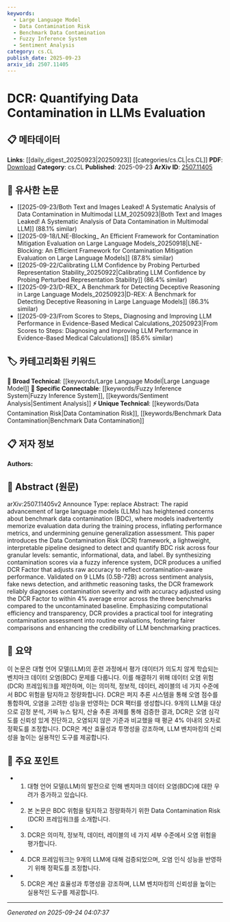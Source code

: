 ```yaml
---
keywords:
  - Large Language Model
  - Data Contamination Risk
  - Benchmark Data Contamination
  - Fuzzy Inference System
  - Sentiment Analysis
category: cs.CL
publish_date: 2025-09-23
arxiv_id: 2507.11405
---
```


<!-- KEYWORD_LINKING_METADATA:
{
  "processed_timestamp": "2025-09-24T04:07:37.429513",
  "vocabulary_version": "1.0",
  "selected_keywords": [
    "Large Language Model",
    "Data Contamination Risk",
    "Benchmark Data Contamination",
    "Fuzzy Inference System",
    "Sentiment Analysis"
  ],
  "rejected_keywords": [],
  "similarity_scores": {
    "Large Language Model": 0.85,
    "Data Contamination Risk": 0.8,
    "Benchmark Data Contamination": 0.78,
    "Fuzzy Inference System": 0.77,
    "Sentiment Analysis": 0.72
  },
  "extraction_method": "AI_prompt_based",
  "budget_applied": true,
  "candidates_json": {
    "candidates": [
      {
        "surface": "Large Language Models",
        "canonical": "Large Language Model",
        "aliases": [
          "LLMs"
        ],
        "category": "broad_technical",
        "rationale": "This is a foundational concept in the paper, linking it to broader discussions in AI and NLP.",
        "novelty_score": 0.3,
        "connectivity_score": 0.9,
        "specificity_score": 0.6,
        "link_intent_score": 0.85
      },
      {
        "surface": "Data Contamination Risk",
        "canonical": "Data Contamination Risk",
        "aliases": [
          "DCR"
        ],
        "category": "unique_technical",
        "rationale": "A unique framework introduced in the paper, crucial for understanding the study's contribution.",
        "novelty_score": 0.75,
        "connectivity_score": 0.65,
        "specificity_score": 0.85,
        "link_intent_score": 0.8
      },
      {
        "surface": "Benchmark Data Contamination",
        "canonical": "Benchmark Data Contamination",
        "aliases": [
          "BDC"
        ],
        "category": "unique_technical",
        "rationale": "Central to the paper's focus, it highlights a specific issue in LLM evaluation.",
        "novelty_score": 0.7,
        "connectivity_score": 0.6,
        "specificity_score": 0.8,
        "link_intent_score": 0.78
      },
      {
        "surface": "Fuzzy Inference System",
        "canonical": "Fuzzy Inference System",
        "aliases": [],
        "category": "specific_connectable",
        "rationale": "An important method used in the paper, linking to broader discussions on inference techniques.",
        "novelty_score": 0.55,
        "connectivity_score": 0.75,
        "specificity_score": 0.7,
        "link_intent_score": 0.77
      },
      {
        "surface": "Sentiment Analysis",
        "canonical": "Sentiment Analysis",
        "aliases": [],
        "category": "specific_connectable",
        "rationale": "One of the tasks used to validate the framework, connecting to a common NLP application.",
        "novelty_score": 0.4,
        "connectivity_score": 0.8,
        "specificity_score": 0.65,
        "link_intent_score": 0.72
      }
    ],
    "ban_list_suggestions": [
      "evaluation data",
      "performance metrics"
    ]
  },
  "decisions": [
    {
      "candidate_surface": "Large Language Models",
      "resolved_canonical": "Large Language Model",
      "decision": "linked",
      "scores": {
        "novelty": 0.3,
        "connectivity": 0.9,
        "specificity": 0.6,
        "link_intent": 0.85
      }
    },
    {
      "candidate_surface": "Data Contamination Risk",
      "resolved_canonical": "Data Contamination Risk",
      "decision": "linked",
      "scores": {
        "novelty": 0.75,
        "connectivity": 0.65,
        "specificity": 0.85,
        "link_intent": 0.8
      }
    },
    {
      "candidate_surface": "Benchmark Data Contamination",
      "resolved_canonical": "Benchmark Data Contamination",
      "decision": "linked",
      "scores": {
        "novelty": 0.7,
        "connectivity": 0.6,
        "specificity": 0.8,
        "link_intent": 0.78
      }
    },
    {
      "candidate_surface": "Fuzzy Inference System",
      "resolved_canonical": "Fuzzy Inference System",
      "decision": "linked",
      "scores": {
        "novelty": 0.55,
        "connectivity": 0.75,
        "specificity": 0.7,
        "link_intent": 0.77
      }
    },
    {
      "candidate_surface": "Sentiment Analysis",
      "resolved_canonical": "Sentiment Analysis",
      "decision": "linked",
      "scores": {
        "novelty": 0.4,
        "connectivity": 0.8,
        "specificity": 0.65,
        "link_intent": 0.72
      }
    }
  ]
}
-->

# DCR: Quantifying Data Contamination in LLMs Evaluation

## 📋 메타데이터

**Links**: [[daily_digest_20250923|20250923]] [[categories/cs.CL|cs.CL]]
**PDF**: [Download](https://arxiv.org/pdf/2507.11405.pdf)
**Category**: cs.CL
**Published**: 2025-09-23
**ArXiv ID**: [2507.11405](https://arxiv.org/abs/2507.11405)

## 🔗 유사한 논문
- [[2025-09-23/Both Text and Images Leaked! A Systematic Analysis of Data Contamination in Multimodal LLM_20250923|Both Text and Images Leaked! A Systematic Analysis of Data Contamination in Multimodal LLM]] (88.1% similar)
- [[2025-09-18/LNE-Blocking_ An Efficient Framework for Contamination Mitigation Evaluation on Large Language Models_20250918|LNE-Blocking: An Efficient Framework for Contamination Mitigation Evaluation on Large Language Models]] (87.8% similar)
- [[2025-09-22/Calibrating LLM Confidence by Probing Perturbed Representation Stability_20250922|Calibrating LLM Confidence by Probing Perturbed Representation Stability]] (86.4% similar)
- [[2025-09-23/D-REX_ A Benchmark for Detecting Deceptive Reasoning in Large Language Models_20250923|D-REX: A Benchmark for Detecting Deceptive Reasoning in Large Language Models]] (86.3% similar)
- [[2025-09-23/From Scores to Steps_ Diagnosing and Improving LLM Performance in Evidence-Based Medical Calculations_20250923|From Scores to Steps: Diagnosing and Improving LLM Performance in Evidence-Based Medical Calculations]] (85.6% similar)

## 🏷️ 카테고리화된 키워드
**🧠 Broad Technical**: [[keywords/Large Language Model|Large Language Model]]
**🔗 Specific Connectable**: [[keywords/Fuzzy Inference System|Fuzzy Inference System]], [[keywords/Sentiment Analysis|Sentiment Analysis]]
**⚡ Unique Technical**: [[keywords/Data Contamination Risk|Data Contamination Risk]], [[keywords/Benchmark Data Contamination|Benchmark Data Contamination]]

## 📋 저자 정보

**Authors:** 

## 📄 Abstract (원문)

arXiv:2507.11405v2 Announce Type: replace 
Abstract: The rapid advancement of large language models (LLMs) has heightened concerns about benchmark data contamination (BDC), where models inadvertently memorize evaluation data during the training process, inflating performance metrics, and undermining genuine generalization assessment. This paper introduces the Data Contamination Risk (DCR) framework, a lightweight, interpretable pipeline designed to detect and quantify BDC risk across four granular levels: semantic, informational, data, and label. By synthesizing contamination scores via a fuzzy inference system, DCR produces a unified DCR Factor that adjusts raw accuracy to reflect contamination-aware performance. Validated on 9 LLMs (0.5B-72B) across sentiment analysis, fake news detection, and arithmetic reasoning tasks, the DCR framework reliably diagnoses contamination severity and with accuracy adjusted using the DCR Factor to within 4% average error across the three benchmarks compared to the uncontaminated baseline. Emphasizing computational efficiency and transparency, DCR provides a practical tool for integrating contamination assessment into routine evaluations, fostering fairer comparisons and enhancing the credibility of LLM benchmarking practices.

## 📝 요약

이 논문은 대형 언어 모델(LLM)의 훈련 과정에서 평가 데이터가 의도치 않게 학습되는 벤치마크 데이터 오염(BDC) 문제를 다룹니다. 이를 해결하기 위해 데이터 오염 위험(DCR) 프레임워크를 제안하며, 이는 의미적, 정보적, 데이터, 레이블의 네 가지 수준에서 BDC 위험을 탐지하고 정량화합니다. DCR은 퍼지 추론 시스템을 통해 오염 점수를 통합하여, 오염을 고려한 성능을 반영하는 DCR 팩터를 생성합니다. 9개의 LLM을 대상으로 감정 분석, 가짜 뉴스 탐지, 산술 추론 과제를 통해 검증한 결과, DCR은 오염 심각도를 신뢰성 있게 진단하고, 오염되지 않은 기준과 비교했을 때 평균 4% 이내의 오차로 정확도를 조정합니다. DCR은 계산 효율성과 투명성을 강조하며, LLM 벤치마킹의 신뢰성을 높이는 실용적인 도구를 제공합니다.

## 🎯 주요 포인트

- 1. 대형 언어 모델(LLM)의 발전으로 인해 벤치마크 데이터 오염(BDC)에 대한 우려가 증가하고 있습니다.
- 2. 본 논문은 BDC 위험을 탐지하고 정량화하기 위한 Data Contamination Risk (DCR) 프레임워크를 소개합니다.
- 3. DCR은 의미적, 정보적, 데이터, 레이블의 네 가지 세부 수준에서 오염 위험을 평가합니다.
- 4. DCR 프레임워크는 9개의 LLM에 대해 검증되었으며, 오염 인식 성능을 반영하기 위해 정확도를 조정합니다.
- 5. DCR은 계산 효율성과 투명성을 강조하며, LLM 벤치마킹의 신뢰성을 높이는 실용적인 도구를 제공합니다.


---

*Generated on 2025-09-24 04:07:37*